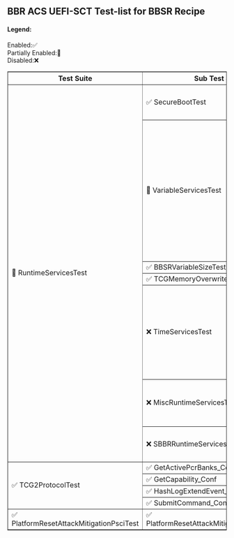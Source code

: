 ## BBR ACS UEFI-SCT Test-list for BBSR Recipe

#### Legend:
Enabled:✅ <br>
Partially Enabled:🔲 <br>
Disabled:❌ <br>

<table border="1">
<tr>
<th rowspan=1 colspan=1>Test Suite</th>
<th rowspan=1 colspan=1>Sub Test Suite</th>
<th rowspan=1 colspan=1>Testcase</th>
</tr>
<tr>
<td rowspan=32 colspan=1>🔲 RuntimeServicesTest</td>
<td rowspan=3 colspan=1>✅ SecureBootTest</td>
<td rowspan=1 colspan=1>✅ ImageLoading</td>
</tr>
<tr>
<td rowspan=1 colspan=1>✅ VariableAttributes</td>
</tr>
<tr>
<td rowspan=1 colspan=1>✅ VariableUpdates</td>
</tr>
<td rowspan=12 colspan=1>🔲 VariableServicesTest</td>
<td rowspan=1 colspan=1>✅ AuthVar_Conf</td>
</tr>
<tr>
<td rowspan=1 colspan=1>✅ AuthVar_Func</td>
</tr>
<tr>
<td rowspan=1 colspan=1>❌ GetNextVariableName_Conf</td>
</tr>
<tr>
<td rowspan=1 colspan=1>❌ GetNextVariableName_Func</td>
</tr>
<tr>
<td rowspan=1 colspan=1>❌ GetVariable_Conf</td>
</tr>
<tr>
<td rowspan=1 colspan=1>❌ GetVariable_Func</td>
</tr>
<tr>
<td rowspan=1 colspan=1>❌ HardwareErrorRecord_Conf</td>
</tr>
<tr>
<td rowspan=1 colspan=1>❌ HardwareErrorRecord_Func</td>
</tr>
<tr>
<td rowspan=1 colspan=1>❌ QueryVariableInfo_Conf</td>
</tr>
<tr>
<td rowspan=1 colspan=1>❌ QueryVariableInfo_Func</td>
</tr>
<tr>
<td rowspan=1 colspan=1>❌ SetVariable_Conf</td>
</tr>
<tr>
<td rowspan=1 colspan=1>❌ SetVariable_Func</td>
</tr>
<td rowspan=1 colspan=1>✅ BBSRVariableSizeTest</td>
<td rowspan=1 colspan=1>✅ BBSRVariableSizeTest_func</td>
<tr>
<td rowspan=1 colspan=1>✅ TCGMemoryOverwriteRequestTest</td>
<td rowspan=1 colspan=1>✅ Test MOR and MORLOCK</td>
</tr>
</tr>
<td rowspan=8 colspan=1>❌ TimeServicesTest</td>
<td rowspan=1 colspan=1>❌ GetTime_Conf</td>
</tr>
<tr>
<td rowspan=1 colspan=1>❌ GetTime_Func</td>
</tr>
<tr>
<td rowspan=1 colspan=1>❌ GetWakeupTime_Conf</td>
</tr>
<tr>
<td rowspan=1 colspan=1>❌ GetWakeupTime_Func</td>
</tr>
<tr>
<td rowspan=1 colspan=1>❌ SetTime_Conf</td>
</tr>
<tr>
<td rowspan=1 colspan=1>❌ SetTime_Func</td>
</tr>
<tr>
<td rowspan=1 colspan=1>❌ SetWakeupTime_Conf</td>
</tr>
<tr>
<td rowspan=1 colspan=1>❌ SetWakeupTime_Func</td>
</tr>
<td rowspan=4 colspan=1>❌ MiscRuntimeServicesTest</td>
<td rowspan=1 colspan=1>❌ QueryCapsuleCapabilities_Conf</td>
</tr>
<tr>
<td rowspan=1 colspan=1>❌ QueryCapsuleCapabilities_Func</td>
</tr>
<tr>
<td rowspan=1 colspan=1>❌ ResetSystem_Func</td>
</tr>
<tr>
<td rowspan=1 colspan=1>❌ UpdateCapsule_Conf</td>
</tr>
<td rowspan=3 colspan=1>❌ SBBRRuntimeServicesTest</td>
<td rowspan=1 colspan=1>❌ Non-volatile Variable Reset Test</td>
</tr>
<tr>
<td rowspan=1 colspan=1>❌ ResetSystem Shutdown Test</td>
</tr>
<tr>
<td rowspan=1 colspan=1>❌ Runtime Services Test</td>
</tr>
<tr>
<td rowspan=4 colspan=1>✅ TCG2ProtocolTest</td>
<td rowspan=1 colspan=1>✅ GetActivePcrBanks_Conf</td>
<td rowspan=1 colspan=1>✅ GetActivePcrBanks_Conf</td>
</tr>
<tr>
<td rowspan=1 colspan=1>✅ GetCapability_Conf</td>
<td rowspan=1 colspan=1>✅ GetCapability_Conf</td>
</tr>
<tr>
<td rowspan=1 colspan=1>✅ HashLogExtendEvent_Conf</td>
<td rowspan=1 colspan=1>✅ HashLogExtendEvent_Conf</td>
</tr>
<tr>
<td rowspan=1 colspan=1>✅ SubmitCommand_Conf</td>
<td rowspan=1 colspan=1>✅ SubmitCommand_Conf</td>
</tr>
</tr>
<tr>
<td rowspan=1 colspan=1>✅ PlatformResetAttackMitigationPsciTest</td>
<td rowspan=1 colspan=1>✅ PlatformResetAttackMitigationPsciTest_func</td>
<td rowspan=1 colspan=1>✅ PlatformResetAttackMitigationPsciTest_func</td>
</tr>
</table>

